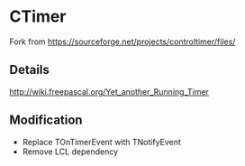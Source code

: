 # CTimer
Fork from 
https://sourceforge.net/projects/controltimer/files/

## Details
http://wiki.freepascal.org/Yet_another_Running_Timer

## Modification
* Replace TOnTimerEvent with TNotifyEvent
* Remove LCL dependency
